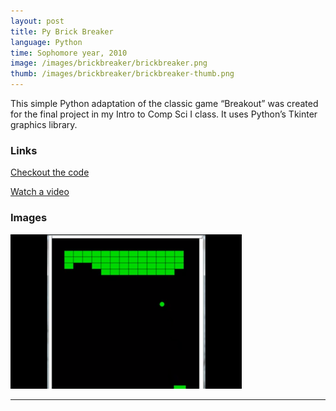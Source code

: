 ```yaml
---
layout: post
title: Py Brick Breaker
language: Python
time: Sophomore year, 2010
image: /images/brickbreaker/brickbreaker.png
thumb: /images/brickbreaker/brickbreaker-thumb.png
---
```


This simple Python adaptation of the classic game “Breakout” was created for the final project in my Intro to Comp Sci I class. It uses Python’s Tkinter graphics library.

<h3>Links</h3>
<a href="https://github.com/meredithmmyers/PyBrickBreaker" target="_blank">Checkout the code</a>

<a href="http://www.youtube.com/watch?v=Hbak9Bho0l8" target="_blank">Watch a video</a>

<h3>Images</h3>
<a href="/images/brickbreaker/brickbreaker.png" target="_blank"><img src="/images/brickbreaker/brickbreaker-thumb.png" alt="Bunker"></a>

-----